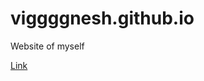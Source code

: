 # viggggnesh.github.io
Website of myself

<a href= "https://www.viggggnesh.github.io/Index.html">Link</a>
